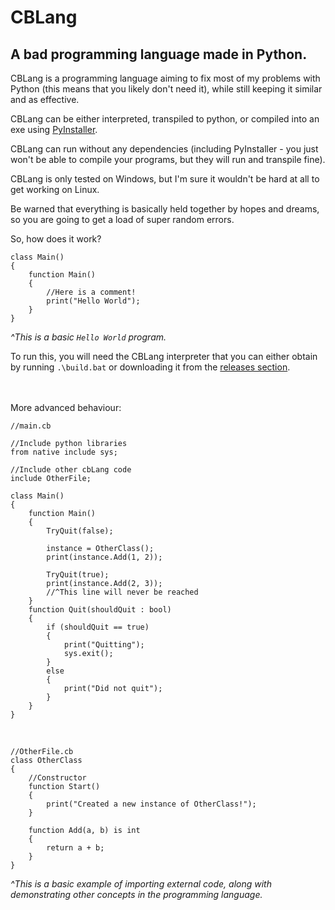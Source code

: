 # CBLang
## A bad programming language made in Python.

CBLang is a programming language aiming to fix most of my problems with Python (this means that you likely don't need it), while still keeping it similar and as effective.

CBLang can be either interpreted, transpiled to python, or compiled into an exe using [PyInstaller](https://pyinstaller.readthedocs.io/en/stable/).

CBLang can run without any dependencies (including PyInstaller - you just won't be able to compile your programs, but they will run and transpile fine).

CBLang is only tested on Windows, but I'm sure it wouldn't be hard at all to get working on Linux.

Be warned that everything is basically held together by hopes and dreams, so you are going to get a load of super random errors.

So, how does it work?

    class Main()
    {
        function Main()
        {
            //Here is a comment!
            print("Hello World");
        }
    }
*^This is a basic `Hello World` program.*

To run this, you will need the CBLang interpreter that you can either obtain by running `.\build.bat` or downloading it from the [releases section](https://github.com/Ceebox/cbLang/releases).

⠀  
⠀  
More advanced behaviour:

    //main.cb
    
    //Include python libraries
    from native include sys;

    //Include other cbLang code
    include OtherFile;

    class Main()
    {
        function Main()
        {
            TryQuit(false);

            instance = OtherClass();
            print(instance.Add(1, 2));

            TryQuit(true);
            print(instance.Add(2, 3));
            //^This line will never be reached
        }
        function Quit(shouldQuit : bool)
        {
            if (shouldQuit == true)
            {
                print("Quitting");
                sys.exit();
            }
            else
            {
                print("Did not quit");
            }
        }
    }
⠀
    
    //OtherFile.cb
    class OtherClass
    {
        //Constructor
        function Start()
        {
            print("Created a new instance of OtherClass!");
        }

        function Add(a, b) is int
        {
            return a + b;
        }
    }

*^This is a basic example of importing external code, along with demonstrating other concepts in the programming language.*
